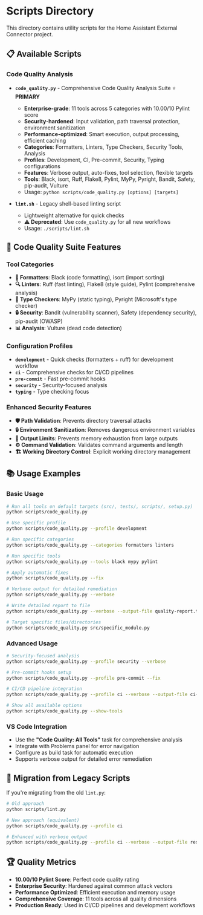 # Scripts Directory

This directory contains utility scripts for the Home Assistant External Connector project.

## 📋 Available Scripts

### Code Quality Analysis

- **`code_quality.py`** - Comprehensive Code Quality Analysis Suite ⭐ **PRIMARY**
  - **Enterprise-grade**: 11 tools across 5 categories with 10.00/10 Pylint score
  - **Security-hardened**: Input validation, path traversal protection, environment sanitization
  - **Performance-optimized**: Smart execution, output processing, efficient caching
  - **Categories**: Formatters, Linters, Type Checkers, Security Tools, Analysis
  - **Profiles**: Development, CI, Pre-commit, Security, Typing configurations
  - **Features**: Verbose output, auto-fixes, tool selection, flexible targets
  - **Tools**: Black, isort, Ruff, Flake8, Pylint, MyPy, Pyright, Bandit, Safety, pip-audit, Vulture
  - Usage: `python scripts/code_quality.py [options] [targets]`

- **`lint.sh`** - Legacy shell-based linting script
  - Lightweight alternative for quick checks
  - **⚠️ Deprecated**: Use `code_quality.py` for all new workflows
  - Usage: `./scripts/lint.sh`

## 🚀 Code Quality Suite Features

### Tool Categories

- **🎨 Formatters**: Black (code formatting), isort (import sorting)
- **🔍 Linters**: Ruff (fast linting), Flake8 (style guide), Pylint (comprehensive analysis)
- **📝 Type Checkers**: MyPy (static typing), Pyright (Microsoft's type checker)
- **🔒 Security**: Bandit (vulnerability scanner), Safety (dependency security), pip-audit (OWASP)
- **📊 Analysis**: Vulture (dead code detection)

### Configuration Profiles

- **`development`** - Quick checks (formatters + ruff) for development workflow
- **`ci`** - Comprehensive checks for CI/CD pipelines
- **`pre-commit`** - Fast pre-commit hooks
- **`security`** - Security-focused analysis
- **`typing`** - Type checking focus

### Enhanced Security Features

- **🛡️ Path Validation**: Prevents directory traversal attacks
- **🔒 Environment Sanitization**: Removes dangerous environment variables
- **📏 Output Limits**: Prevents memory exhaustion from large outputs
- **⚙️ Command Validation**: Validates command arguments and length
- **🏗️ Working Directory Control**: Explicit working directory management

## 📚 Usage Examples

### Basic Usage

```bash
# Run all tools on default targets (src/, tests/, scripts/, setup.py)
python scripts/code_quality.py

# Use specific profile
python scripts/code_quality.py --profile development

# Run specific categories
python scripts/code_quality.py --categories formatters linters

# Run specific tools
python scripts/code_quality.py --tools black mypy pylint

# Apply automatic fixes
python scripts/code_quality.py --fix

# Verbose output for detailed remediation
python scripts/code_quality.py --verbose

# Write detailed report to file
python scripts/code_quality.py --verbose --output-file quality-report.txt

# Target specific files/directories
python scripts/code_quality.py src/specific_module.py
```

### Advanced Usage

```bash
# Security-focused analysis
python scripts/code_quality.py --profile security --verbose

# Pre-commit hooks setup
python scripts/code_quality.py --profile pre-commit --fix

# CI/CD pipeline integration
python scripts/code_quality.py --profile ci --verbose --output-file ci-report.txt

# Show all available options
python scripts/code_quality.py --show-tools
```

### VS Code Integration

- Use the **"Code Quality: All Tools"** task for comprehensive analysis
- Integrate with Problems panel for error navigation
- Configure as build task for automatic execution
- Supports verbose output for detailed error remediation

## 🎯 Migration from Legacy Scripts

If you're migrating from the old `lint.py`:

```bash
# Old approach
python scripts/lint.py

# New approach (equivalent)
python scripts/code_quality.py --profile ci

# Enhanced with verbose output
python scripts/code_quality.py --profile ci --verbose --output-file results.txt
```

## 🏆 Quality Metrics

- **10.00/10 Pylint Score**: Perfect code quality rating
- **Enterprise Security**: Hardened against common attack vectors
- **Performance Optimized**: Efficient execution and memory usage
- **Comprehensive Coverage**: 11 tools across all quality dimensions
- **Production Ready**: Used in CI/CD pipelines and development workflows
